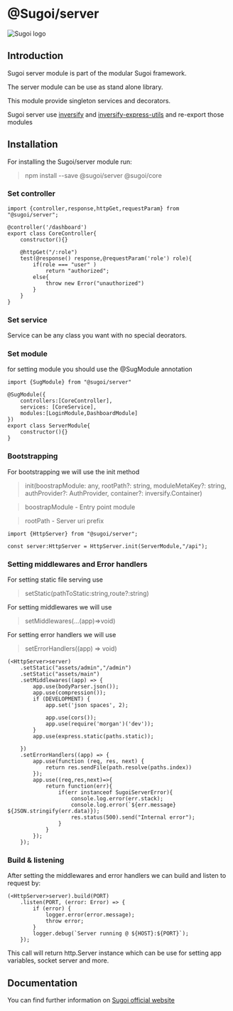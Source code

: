# @Sugoi/server

![Sugoi logo](https://sugoijs.com/assets/logo_inverse.png)


## Introduction
Sugoi server module is part of the modular Sugoi framework.

The server module can be use as stand alone library.

This module provide singleton services and decorators.

Sugoi server use [inversify](https://www.npmjs.com/package/inversify) and [inversify-express-utils](https://www.npmjs.com/package/inversify-express-utils) and re-export those modules

## Installation

 For installing the Sugoi/server module run:
> npm install --save @sugoi/server @sugoi/core


### Set controller

    import {controller,response,httpGet,requestParam} from "@sugoi/server";

    @controller('/dashboard')
    export class CoreController{
        constructor(){}

        @httpGet("/:role")
        test(@response() response,@requestParam('role') role){
            if(role === "user" )
                return "authorized";
            else{
                throw new Error("unauthorized")
            }
        }
    }

### Set service
 Service can be any class you want with no special deorators.

### Set module
  for setting module you should use the @SugModule annotation

    import {SugModule} from "@sugoi/server"

    @SugModule({
        controllers:[CoreController],
        services: [CoreService],
        modules:[LoginModule,DashboardModule]
    })
    export class ServerModule{
        constructor(){}
    }

### Bootstrapping
For bootstrapping we will use the init method
> init(boostrapModule: any, rootPath?: string, moduleMetaKey?: string, authProvider?: AuthProvider, container?: inversify.Container)

> boostrapModule - Entry point module

> rootPath - Server uri prefix

    import {HttpServer} from "@sugoi/server";

    const server:HttpServer = HttpServer.init(ServerModule,"/api");

### Setting middlewares and Error handlers
For setting static file serving use

>   setStatic(pathToStatic:string,route?:string)

For setting middlewares  we will use

>   setMiddlewares(...(app)=>void)

For setting error handlers we will use

>   setErrorHandlers((app) => void)


    (<HttpServer>server)
        .setStatic("assets/admin","/admin")
        .setStatic("assets/main")
        .setMiddlewares((app) => {
            app.use(bodyParser.json());
            app.use(compression());
            if (DEVELOPMENT) {
                app.set('json spaces', 2);

                app.use(cors());
                app.use(require('morgan')('dev'));
            }
            app.use(express.static(paths.static));

        })
        .setErrorHandlers((app) => {
            app.use(function (req, res, next) {
                return res.sendFile(path.resolve(paths.index))
            });
            app.use((req,res,next)=>{
                return function(err){
                    if(err instanceof SugoiServerError){
                        console.log.error(err.stack);
                        console.log.error(`${err.message} ${JSON.stringify(err.data)});
                        res.status(500).send("Internal error");
                    }
                }
            });
        });

### Build & listening
After setting the middlewares and error handlers we can build and listen to request by:

    (<HttpServer>server).build(PORT)
        .listen(PORT, (error: Error) => {
            if (error) {
                logger.error(error.message);
                throw error;
            }
            logger.debug(`Server running @ ${HOST}:${PORT}`);
        });

This call will return http.Server instance which can be use for setting app variables, socket server and more.

## Documentation

You can find further information on [Sugoi official website](http://www.sugoijs.com)